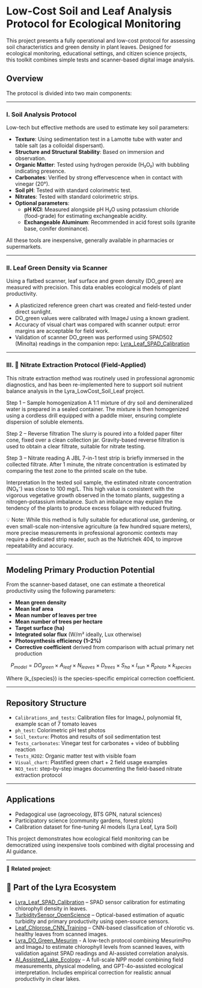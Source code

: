 # Low-Cost Soil and Leaf Analysis Protocol for Ecological Monitoring

This project presents a fully operational and low-cost protocol for assessing soil characteristics and green density in plant leaves. Designed for ecological monitoring, educational settings, and citizen science projects, this toolkit combines simple tests and scanner-based digital image analysis.

## Overview

The protocol is divided into two main components:

---

### I. Soil Analysis Protocol

Low-tech but effective methods are used to estimate key soil parameters:

- **Texture**: Using sedimentation test in a Lamotte tube with water and table salt (as a colloidal dispersant).
- **Structure and Structural Stability**: Based on immersion and observation.
- **Organic Matter**: Tested using hydrogen peroxide (H₂O₂) with bubbling indicating presence.
- **Carbonates**: Verified by strong effervescence when in contact with vinegar (20°).
- **Soil pH**: Tested with standard colorimetric test.
- **Nitrates**: Tested with standard colorimetric strips.
- **Optional parameters**:
  - **pH KCl**: Measured alongside pH H₂O using potassium chloride (food-grade) for estimating exchangeable acidity.
  - **Exchangeable Aluminum**: Recommended in acid forest soils (granite base, conifer dominance).

All these tools are inexpensive, generally available in pharmacies or supermarkets.

---

### II. Leaf Green Density via Scanner

Using a flatbed scanner, leaf surface and green density (DO_green) are measured with precision. This data enables ecological models of plant productivity.

- A plasticized reference green chart was created and field-tested under direct sunlight.
- DO_green values were calibrated with ImageJ using a known gradient.
- Accuracy of visual chart was compared with scanner output: error margins are acceptable for field work.
- Validation of scanner DO_green was performed using SPAD502 (Minolta) readings in the companion repo:
  [Lyra_Leaf_SPAD_Calibration](https://github.com/Jerome-openclassroom/Lyra_Leaf_SPAD_Calibration)

---

### III. 🧪 Nitrate Extraction Protocol (Field-Applied)

This nitrate extraction method was routinely used in professional agronomic diagnostics, and has been re-implemented here to support soil nutrient balance analysis in the Lyra_LowCost_Soil_Leaf project.

Step 1 – Sample homogenization
A 1:1 mixture of dry soil and demineralized water is prepared in a sealed container.
The mixture is then homogenized using a cordless drill equipped with a paddle mixer, ensuring complete dispersion of soluble elements.


Step 2 – Reverse filtration
The slurry is poured into a folded paper filter cone, fixed over a clean collection jar.
Gravity-based reverse filtration is used to obtain a clear filtrate, suitable for nitrate testing.


Step 3 – Nitrate reading
A JBL 7-in-1 test strip is briefly immersed in the collected filtrate.
After 1 minute, the nitrate concentration is estimated by comparing the test zone to the printed scale on the tube.


Interpretation
In the tested soil sample, the estimated nitrate concentration (NO₃⁻) was close to 100 mg/L.
This high value is consistent with the vigorous vegetative growth observed in the tomato plants, suggesting a nitrogen-potassium imbalance.
Such an imbalance may explain the tendency of the plants to produce excess foliage with reduced fruiting.

💡 Note: While this method is fully suitable for educational use, gardening, or even small-scale non-intensive agriculture (a few hundred square meters), more precise measurements in professional agronomic contexts may require a dedicated strip reader, such as the Nutrichek 404, to improve repeatability and accuracy.

---


## Modeling Primary Production Potential

From the scanner-based dataset, one can estimate a theoretical productivity using the following parameters:

- **Mean green density**
- **Mean leaf area**
- **Mean number of leaves per tree**
- **Mean number of trees per hectare**
- **Target surface (ha)**
- **Integrated solar flux** (W/m² ideally, Lux otherwise)
- **Photosynthesis efficiency (1–2%)**
- **Corrective coefficient** derived from comparison with actual primary net production

$$
P_{model} = DO_{green} \times A_{leaf} \times N_{leaves} \times D_{trees} \times S_{ha} \times I_{sun} \times R_{photo} \times k_{species}
$$

Where \(k_{species}\) is the species-specific empirical correction coefficient.

---

## Repository Structure

- `Calibrations_and_tests`: Calibration files for ImageJ, polynomial fit, example scan of 7 tomato leaves
- `ph_test`: Colorimetric pH test photos
- `Soil_texture`: Photos and results of soil sedimentation test
- `Tests_carbonates`: Vinegar test for carbonates + video of bubbling reaction
- `Tests_H2O2`: Organic matter test with visible foam
- `Visual_chart`: Plastified green chart + 2 field usage examples
- `NO3_test`: step-by-step images documenting the field-based nitrate extraction protocol

---

## Applications

- Pedagogical use (agroecology, BTS GPN, natural sciences)
- Participatory science (community gardens, forest plots)
- Calibration dataset for fine-tuning AI models (Lyra Leaf, Lyra Soil)

This project demonstrates how ecological field monitoring can be democratized using inexpensive tools combined with digital processing and AI guidance.

---

🔗 **Related project**:  
## 🔗 Part of the Lyra Ecosystem

- [Lyra_Leaf_SPAD_Calibration](https://github.com/Jerome-openclassroom/Lyra_Leaf_SPAD_Calibration) – SPAD sensor calibration for estimating chlorophyll density in leaves.
- [TurbiditySensor_OpenScience](https://github.com/Jerome-openclassroom/TurbiditySensor_OpenScience/blob/main/README.md) – Optical-based estimation of aquatic turbidity and primary productivity using open-source sensors.
- [Leaf_Chlorose_CNN_Training](https://github.com/Jerome-openclassroom/Leaf_Chlorose_CNN_Training) – CNN-based classification of chlorotic vs. healthy leaves from scanned images.
- [Lyra_DO_Green_Mesurim](https://github.com/Jerome-openclassroom/Lyra_DO_Green_Mesurim/blob/main/README.md) - A low-tech protocol combining MesurimPro and ImageJ to estimate chlorophyll levels from scanned leaves, with validation against SPAD readings and AI-assisted correlation analysis.
- [AI_Assisted_Lake_Ecology](https://github.com/Jerome-openclassroom/AI_Assisted_Lake_Ecology/tree/main) – A full-scale NPP model combining field measurements, physical modeling, and GPT-4o-assisted ecological interpretation. Includes empirical correction for realistic annual productivity in clear lakes.
